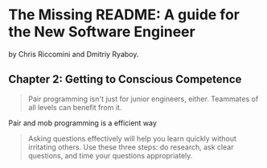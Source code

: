 # The Missing README: A guide for the New Software Engineer

by Chris Riccomini and Dmitriy Ryaboy.

## Chapter 2: Getting to Conscious Competence

> Pair programming isn't just for junior engineers, either. Teammates of all levels can benefit from it.

Pair and mob programming is a efficient way

> Asking questions effectively will help you learn quickly without irritating others.
> Use these three steps: do research, ask clear questions, and time your questions appropriately.
